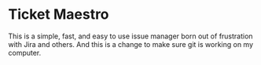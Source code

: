 # Ticket Maestro

This is a simple, fast, and easy to use issue manager born out of frustration with Jira and others.
And this is a change to make sure git is working on my computer.